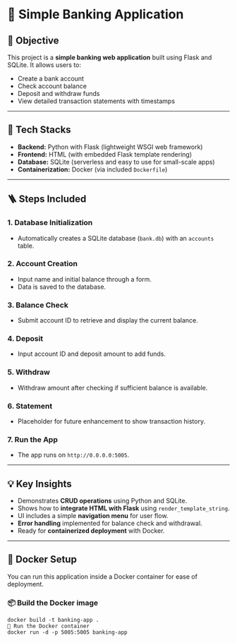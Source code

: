 # 🏦 Simple Banking Application

## 📌 Objective

This project is a **simple banking web application** built using Flask and SQLite. It allows users to:
- Create a bank account
- Check account balance
- Deposit and withdraw funds
- View detailed transaction statements with timestamps

---

## 🧰 Tech Stacks

- **Backend:** Python with Flask (lightweight WSGI web framework)
- **Frontend:** HTML (with embedded Flask template rendering)
- **Database:** SQLite (serverless and easy to use for small-scale apps)
- **Containerization:** Docker (via included `Dockerfile`)
  

---

## 🪜 Steps Included

### 1. **Database Initialization**
- Automatically creates a SQLite database (`bank.db`) with an `accounts` table.

### 2. **Account Creation**
- Input name and initial balance through a form.
- Data is saved to the database.

### 3. **Balance Check**
- Submit account ID to retrieve and display the current balance.

### 4. **Deposit**
- Input account ID and deposit amount to add funds.

### 5. **Withdraw**
- Withdraw amount after checking if sufficient balance is available.

### 6. **Statement**
- Placeholder for future enhancement to show transaction history.

### 7. **Run the App**
- The app runs on `http://0.0.0.0:5005`.

---

## 💡 Key Insights

- Demonstrates **CRUD operations** using Python and SQLite.
- Shows how to **integrate HTML with Flask** using `render_template_string`.
- UI includes a simple **navigation menu** for user flow.
- **Error handling** implemented for balance check and withdrawal.
- Ready for **containerized deployment** with Docker.

---

## 🐳 Docker Setup

You can run this application inside a Docker container for ease of deployment.

### 📦 Build the Docker image
```COMMAND PROMPT
docker build -t banking-app .
🚀 Run the Docker container
docker run -d -p 5005:5005 banking-app  




